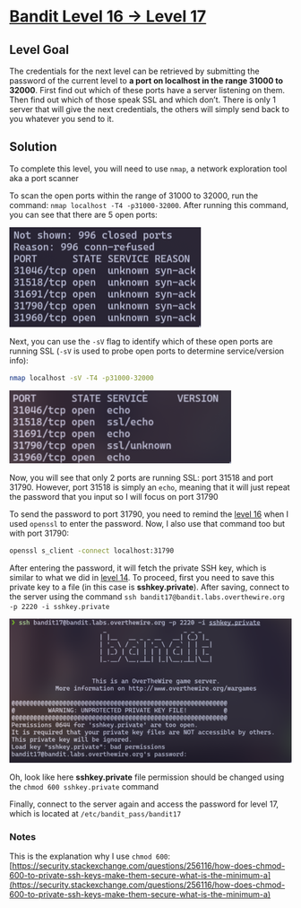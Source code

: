 # [Bandit Level 16 → Level 17](https://overthewire.org/wargames/bandit/bandit17.html)
## Level Goal

The credentials for the next level can be retrieved by submitting the password of the current level to **a port on localhost in the range 31000 to 32000**. First find out which of these ports have a server listening on them. Then find out which of those speak SSL and which don’t. There is only 1 server that will give the next credentials, the others will simply send back to you whatever you send to it.

## Solution

To complete this level, you will need to use `nmap`, a network exploration tool aka a port scanner

To scan the open ports within the range of 31000 to 32000, run the command: `nmap localhost -T4 -p31000-32000`. After running this command, you can see that there are 5 open ports:

![ports](assets/level-17/scan.png)

Next, you can use the `-sV` flag to identify which of these open ports are running SSL (`-sV` is used to probe open ports to determine service/version info):

```sh
nmap localhost -sV -T4 -p31000-32000
```

![ssl](assets/level-17/ssl.png)

Now, you will see that only 2 ports are running SSL: port 31518 and port 31790. However, port 31518 is simply an `echo`, meaning that it will just repeat the password that you input so I will focus on port 31790

To send the password to port 31790, you need to remind the [level 16](https://github.com/T3l3sc0p3/ctf-writeups/blob/master/OverTheWire/Bandit/level-16.md) when I used `openssl` to enter the password. Now, I also use that command too but with port 31790:

```sh
openssl s_client -connect localhost:31790
```

After entering the password, it will fetch the private SSH key, which is similar to what we did in [level 14](https://github.com/T3l3sc0p3/ctf-writeups/blob/master/OverTheWire/Bandit/level-14.md). To proceed, first you need to save this private key to a file (in this case is **sshkey.private**). After saving, connect to the server using the command `ssh bandit17@bandit.labs.overthewire.org -p 2220 -i sshkey.private`

![chmod](assets/level-17/chmod.png)

Oh, look like here **sshkey.private** file permission should be changed using the `chmod 600 sshkey.private` command

Finally, connect to the server again and access the password for level 17, which is located at `/etc/bandit_pass/bandit17`

### Notes

This is the explanation why I use `chmod 600`: [https://security.stackexchange.com/questions/256116/how-does-chmod-600-to-private-ssh-keys-make-them-secure-what-is-the-minimum-a](https://security.stackexchange.com/questions/256116/how-does-chmod-600-to-private-ssh-keys-make-them-secure-what-is-the-minimum-a)
